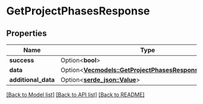 # GetProjectPhasesResponse

## Properties

Name | Type | Description | Notes
------------ | ------------- | ------------- | -------------
**success** | Option<**bool**> |  | [optional]
**data** | Option<[**Vec<models::GetProjectPhasesResponseDataInner>**](GetProjectPhasesResponse_data_inner.md)> |  | [optional]
**additional_data** | Option<[**serde_json::Value**](.md)> |  | [optional]

[[Back to Model list]](../README.md#documentation-for-models) [[Back to API list]](../README.md#documentation-for-api-endpoints) [[Back to README]](../README.md)


